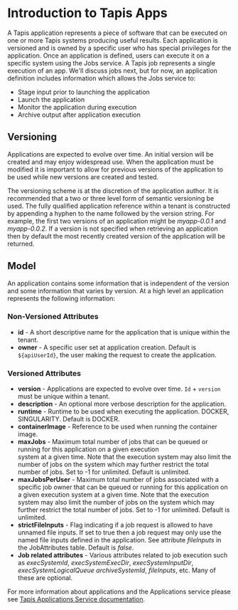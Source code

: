 # Introduction to Tapis Apps
A Tapis application represents a piece of software that can be executed on one or more
Tapis systems producing useful results. Each application is versioned and is owned by a specific 
user who has special privileges for the application. Once an application is defined, users can
execute it on a specific system using the Jobs service. A Tapis job represents a single
execution of an app. We'll discuss jobs next, but for now, an application definition 
includes information which allows the Jobs service to:
* Stage input prior to launching the application
* Launch the application
* Monitor the application during execution
* Archive output after application execution

## Versioning
Applications are expected to evolve over time. An initial version will be created and may 
enjoy widespread use. When
the application must be modified it is important to allow for previous versions of the 
application to be used while new versions are created and tested.

The versioning scheme is at the discretion of the application author. It is 
recommended that a two or three level form of semantic versioning be used. The fully 
qualified application reference within a tenant is constructed by appending
a hyphen to the name followed by the version string. For example, the first two versions 
of an application might be *myapp-0.0.1* and *myapp-0.0.2*. If a version is not specified
when retrieving an application then by default the most recently created version of the 
application will be returned.

## Model
An application contains some information that is independent of the version and some 
information that varies by version.
At a high level an application represents the following information:

### Non-Versioned Attributes

* **id** - A short descriptive name for the application that is unique within the tenant.
* **owner** - A specific user set at application creation. Default is ``${apiUserId}``, the user making the request to create the application.

### Versioned Attributes

* **version** - Applications are expected to evolve over time. ``Id`` + ``version`` must be unique within a tenant.
* **description** - An optional more verbose description for the application.
* **runtime** - Runtime to be used when executing the application. DOCKER, SINGULARITY. Default is DOCKER.
* **containerImage** - Reference to be used when running the container image.
* **maxJobs** - Maximum total number of jobs that can be queued or running for this application on a given execution  
  system at a given time. Note that the execution system may also limit the number of jobs on the system which may
  further restrict the total number of jobs. Set to -1 for unlimited. Default is unlimited.
* **maxJobsPerUser** - Maximum total number of jobs associated with a specific job owner that can be queued or running for
  this application on a given execution system at a given time. Note that the execution system may also limit the number
  of jobs on the system which may further restrict the total number of jobs. Set to -1 for unlimited. Default is unlimited.
* **strictFileInputs** -  Flag indicating if a job request is allowed to have unnamed file inputs. If set to true then a
  job request may only use the named file inputs defined in the application. See attribute *fileInputs* in the
  JobAttributes table. Default is *false*.
* **Job related attributes** - Various attributes related to job execution such as *execSystemId*, *execSystemExecDir*,
  *execSystemInputDir*, *execSystemLogicalQueue* *archiveSystemId*, *fileInputs*, etc. Many of these are optional.

For more information about applications and the Applications service 
please see [Tapis Applications Service documentation](https://tapis.readthedocs.io/en/latest/technical/apps.html).

